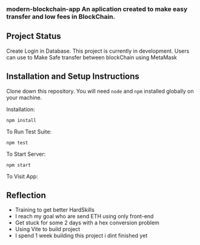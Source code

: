 
### modern-blockchain-app An aplication created to make easy transfer and low fees in BlockChain.

## Project Status
Create Login in Database.
This project is currently in development. 
Users can use to Make Safe transfer between blockChain using MetaMask

## Installation and Setup Instructions  

Clone down this repository. You will need `node` and `npm` installed globally on your machine.  

Installation:

`npm install`  

To Run Test Suite:  

`npm test`  

To Start Server:

`npm start`  

To Visit App:

## Reflection

  - Training to get better HardSkills
  - I reach my goal who are send ETH using only front-end
  - Get stuck for some 2 days with a hex conversion problem
  - Using Vite to build project 
  - I spend 1 week building this project i dint finished yet
